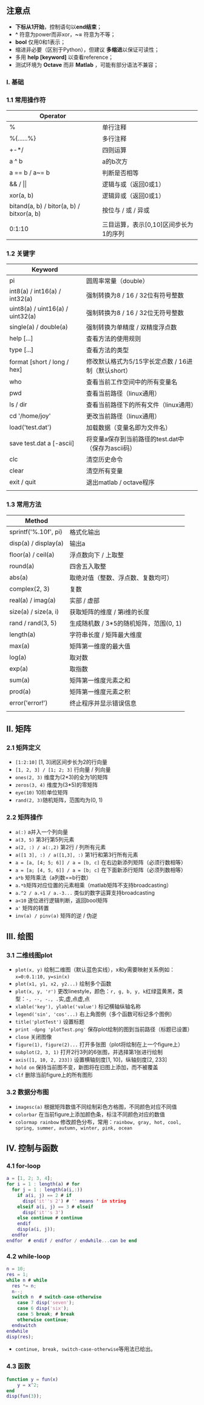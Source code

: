 ## 注意点

* **下标从1开始**，控制语句以**end结束**；
* **^** 符意为power而非xor，**~=** 符意为不等；
* **bool** 仅用0和1表示；
* 缩进非必要（区别于Python），但建议 **多缩进**以保证可读性；
* 多用 **help [keyword]** 以查看reference；
* 测试环境为 **Octave** 而非 **Matlab** ，可能有部分语法不兼容；

### I. 基础

### 1.1 常用操作符

| Operator       |                      |
| -------------- | -------------------- |
| %              | 单行注释             |
| %{......%}     | 多行注释             |
| +-*/           | 四则运算 |
| a ^ b          | a的b次方             |
| a == b / a~= b | 判断是否相等         |
| && / \|\|      | 逻辑与或（返回0或1） |
|xor(a, b)|逻辑异或（返回0或1）|
| bitand(a, b) / bitor(a, b) / bitxor(a, b) | 按位与 / 或 / 异或 |
|0:1:10|三目运算，表示[0,10]区间步长为1的序列|

### 1.2 关键字

| Keyword |      |
| ------- | ---- |
| pi | 圆周率常量（double） |
| int8(a) / int16(a) / int32(a) | 强制转换为8 / 16 / 32位有符号整数 |
| uint8(a) / uint16(a) / uint32(a) | 强制转换为8 / 16 / 32位无符号整数 |
| single(a) / double(a) | 强制转换为单精度 / 双精度浮点数 |
| help [...] | 查看方法的使用规则 |
| type [...] | 查看方法的类型 |
| format [short / long / hex] | 修改默认格式为5/15字长定点数 / 16进制（默认short） |
| who | 查看当前工作空间中的所有变量名 |
| pwd | 查看当前路径（linux通用） |
| ls / dir | 查看当前路径下的所有文件（linux通用） |
| cd '/home/joy' | 更改当前路径（linux通用） |
| load('test.dat') | 加载数据（变量名即为文件名） |
| save test.dat a [-ascii] | 将变量a保存到当前路径的test.dat中（保存为ascii码） |
|clc|清空历史命令|
|clear| 清空所有变量|
|exit / quit|退出matlab / octave程序|
|||


### 1.3 常用方法

| Method |      |
| ------ | ---- |
| sprintf('%.10f', pi) | 格式化输出 |
| disp(a) / display(a) | 输出a |
| floor(a) / ceil(a) | 浮点数向下 / 上取整 |
| round(a) | 四舍五入取整 |
| abs(a) | 取绝对值（整数、浮点数、复数均可） |
| complex(2, 3) | 复数 |
| real(a) / imag(a) | 实部 / 虚部 |
| size(a) / size(a, i) | 获取矩阵的维度 / 第i维的长度 |
| rand / rand(3, 5) | 生成随机数 / 3*5的随机矩阵，范围(0, 1) |
| length(a) | 字符串长度 / 矩阵最大维度 |
| max(a) | 矩阵第一维度的最大值 |
| log(a) | 取对数 |
| exp(a) | 取指数 |
| sum(a) | 矩阵第一维度元素之和 |
| prod(a) | 矩阵第一维度元素之积 |
|error('error!')|终止程序并显示错误信息|
|||


## II. 矩阵

### 2.1 矩阵定义

* `[1:2:10]` [1, 3]闭区间步长为2的行向量
* `[1, 2, 3] / [1; 2; 3]` 行向量 / 列向量
* `ones(2, 3)` 维度为(2*3)的全为1的矩阵
* `zeros(3, 4)` 维度为(3*5)的零矩阵
* `eye(10)` 10阶单位矩阵
* `rand(2, 3)`随机矩阵，范围均为(0, 1)

### 2.2 矩阵操作

* `a(:)` a并入一个列向量
* `a(3, 5)` 第3行第5列元素
* `a(2, :) / a(:,2)` 第2行 / 列所有元素
* `a([1 3], :) / a([1,3], :)` 第1行和第3行所有元素
* `a = [a, [4; 5; 6]] / a = [b, c]` 在右边新添列矩阵（必须行数相等）
* `a = [a; [4, 5, 6]] / a = [b; c]` 在下面新添行矩阵（必须列数相等）
* `a*b` 矩阵乘法（a列数==b行数）
* `a.*b`矩阵对应位置的元素相乘（matlab矩阵不支持broadcasting）
* `a.^2 / a.+1 / a.-3...` 类似的数字运算支持broadcasting
* `a<10` 逐位进行逻辑判断，返回bool矩阵
* `a'` 矩阵的转置
* `inv(a) / pinv(a)` 矩阵的逆 / 伪逆

## III. 绘图

### 3.1 二维线图plot

* `plot(x, y)` 绘制二维图（默认蓝色实线），x和y需要映射关系例如：`x=0:0.1:10, y=sin(x)`
* `plot(x1, y1, x2, y2...)` 绘制多个函数
* `plot(x, y, 'r')` 更改linestyle，颜色：`r, g, b, y, k`红绿蓝黄黑，类型：`-, --, -., .`实,虚,点虚,点
* `xlable('key'), ylable('value')` 标记横轴纵轴名称
* `legend('sin', 'cos'...)` 右上角图例（多个函数可标记多个图例）
* `title('plotTest')` 设置标题
* `print -dpng 'plotTest.png'` 保存plot绘制的图到当前路径（标题已设置）
* `close` 关闭图像
* `figure(1), figure(2)...` 打开多张图（plot将绘制在上一个figure上）
* `subplot(2, 3, 1)` 打开2行3列的6张图，并选择第1张进行绘制
* `axis([1, 10, 2, 233])` 设置横轴刻度[1, 10]，纵轴刻度[2, 233]
* `hold on` 保持当前图不变，新图将在旧图上添加，而不被覆盖
* `clf` 删除当前figure上的所有图形

### 3.2 数据分布图

* `imagesc(a)` 根据矩阵数值不同绘制彩色方格图，不同颜色对应不同值
* `colorbar` 在当前figure上添加颜色条，标注不同颜色对应的数值
* `colormap rainbow` 修改颜色分布，常用：`rainbow, gray, hot, cool, spring, summer, autumn, winter, pink, ocean`

## IV. 控制与函数

### 4.1 for-loop

```matlab
a = [1, 2; 3, 4];
for i = 1 : length(a) # for
  for j = 1 : length(a(i,:))
    if a(i, j) == 2 # if
      disp('it''s 2') # '' means ' in string
    elseif a(i, j) == 3 # elseif
      disp('it''s 3')
    else continue # continue
    endif
    disp(a(i, j));
  endfor
endfor	# endif / endfor / endwhile...can be end
```

### 4.2 while-loop

```matlab
n = 10;
res = 1;
while n # while
  res *= n;
  n--;
  switch n	# switch-case-otherwise
    case 7 disp('seven');
    case 6 disp('six');
    case 5 break; # break
    otherwise continue;
  endswitch
endwhile
disp(res);
```

* `continue, break, switch-case-otherwise`等用法已给出。

### 4.3 函数

```matlab
function y = fun(x)
	y = x^2;
end
disp(fun(3));
```

